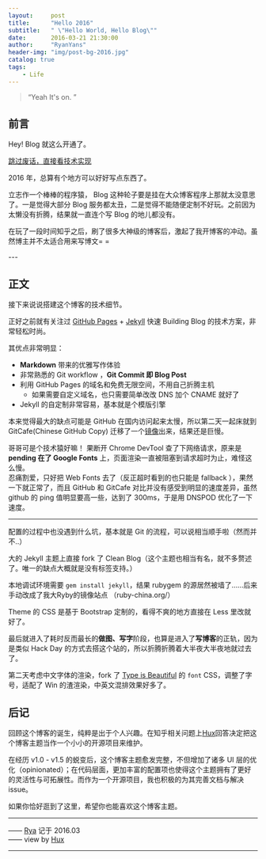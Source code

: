 ```yaml
---
layout:     post
title:      "Hello 2016"
subtitle:   " \"Hello World, Hello Blog\""
date:       2016-03-21 21:30:00
author:     "RyanYans"
header-img: "img/post-bg-2016.jpg"
catalog: true
tags:
    - Life
---
```


> “Yeah It's on. ”


## 前言

Hey! Blog 就这么开通了。

[跳过废话，直接看技术实现 ](#build) 



2016 年，总算有个地方可以好好写点东西了。


立志作一个棒棒的程序猿， Blog 这种轮子要是挂在大众博客程序上那就太没意思了。一是觉得大部分 Blog 服务都太丑，二是觉得不能随便定制不好玩。之前因为太懒没有折腾，结果就一直连个写 Blog 的地儿都没有。

在玩了一段时间知乎之后，刷了很多大神级的博客后，激起了我开博客的冲动。虽然博主并不太适合用来写博文= =


<p id = "build"></p>
---

## 正文

接下来说说搭建这个博客的技术细节。  

正好之前就有关注过 [GitHub Pages](https://pages.github.com/) + [Jekyll](http://jekyllrb.com/) 快速 Building Blog 的技术方案，非常轻松时尚。

其优点非常明显：

* **Markdown** 带来的优雅写作体验
* 非常熟悉的 Git workflow ，**Git Commit 即 Blog Post**
* 利用 GitHub Pages 的域名和免费无限空间，不用自己折腾主机
	* 如果需要自定义域名，也只需要简单改改 DNS 加个 CNAME 就好了 
* Jekyll 的自定制非常容易，基本就是个模版引擎


本来觉得最大的缺点可能是 GitHub 在国内访问起来太慢，所以第二天一起床就到 GitCafe(Chinese GitHub Copy) 迁移了一个[镜像](http://huxpro.gitcafe.io)出来，结果还是巨慢。

哥哥可是个技术猿好嘛！ 果断开 Chrome DevTool 查了下网络请求，原来是 **pending 在了 Google Fonts** 上，页面渲染一直被阻塞到请求超时为止，难怪这么慢。  
忍痛割爱，只好把 Web Fonts 去了（反正超时看到的也只能是 fallback ），果然一下就正常了，而且 GitHub 和 GitCafe 对比并没有感受到明显的速度差异，虽然 github 的 ping 值明显要高一些，达到了 300ms，于是用 DNSPOD 优化了一下速度。

---

配置的过程中也没遇到什么坑，基本就是 Git 的流程，可以说相当顺手啦（然而并不..）

大的 Jekyll 主题上直接 fork 了 Clean Blog（这个主题也相当有名，就不多赘述了。唯一的缺点大概就是没有标签支持。）

本地调试环境需要 `gem install jekyll`，结果 rubygem 的源居然被墙了……后来手动改成了我大Ryby的镜像站点 （ruby-china.org/）

Theme 的 CSS 是基于 Bootstrap 定制的，看得不爽的地方直接在 Less 里改就好了。

最后就进入了耗时反而最长的**做图、写字**阶段，也算是进入了**写博客**的正轨，因为是类似 Hack Day 的方式去搭这个站的，所以折腾折腾着大半夜大半夜地就过去了。

第二天考虑中文字体的渲染，fork 了 [Type is Beautiful](http://www.typeisbeautiful.com/) 的 `font` CSS，调整了字号，适配了 Win 的渣渲染，中英文混排效果好多了。


## 后记

回顾这个博客的诞生，纯粹是出于个人兴趣。在知乎相关问题上[Hux](https://github.com/Huxpro/huxpro.github.io)回答决定把这个博客主题当作一个小小的开源项目来维护。

在经历 v1.0 - v1.5 的蜕变后，这个博客主题愈发完整，不但增加了诸多 UI 层的优化（opinionated）；在代码层面，更加丰富的配置项也使得这个主题拥有了更好的灵活性与可拓展性。而作为一个开源项目，我也积极的为其完善文档与解决 issue。

如果你恰好逛到了这里，希望你也能喜欢这个博客主题。 
 
---

 —— [Rya](https://github.com/RyanYans) 记于 2016.03  
 —— view by [Hux](https://github.com/Huxpro)  

---


